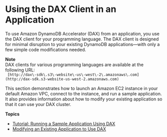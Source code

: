 # Using the DAX Client in an Application<a name="DAX.client"></a>

To use Amazon DynamoDB Accelerator \(DAX\) from an application, you use the DAX client for your programming language\. The DAX client is designed for minimal disruption to your existing DynamoDB applications—with only a few simple code modifications needed\.

**Note**  
DAX clients for various programming languages are available at the following URL:  
` [http://dax\-sdk\.s3\-website\-us\-west\-2\.amazonaws\.com](http://dax-sdk.s3-website-us-west-2.amazonaws.com)`

This section demonstrates how to launch an Amazon EC2 instance in your default Amazon VPC, connect to the instance, and run a sample application\. It also provides information about how to modify your existing application so that it can use your DAX cluster\.

**Topics**
+ [Tutorial: Running a Sample Application Using DAX](DAX.client.sample-app.md)
+ [Modifying an Existing Application to Use DAX](DAX.client.modify-your-app.md)